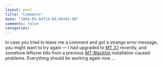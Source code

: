 ```yaml
---
layout: post
title: "Comments"
date: "2004-09-04T14:04:00+01:00"
comments: false
categories: 
---
```


<p>In case you tried to leave me a comment and got a strange error message, you might want to try again &#8212; I had upgraded to <a href="http://www.movabletype.org/news/2004/08/movable_type_31_launched.shtml">MT 3.1</a> recently, and somehow leftover bits from a previous <a href="http://www.jayallen.org/projects/mt-blacklist/">MT-Blacklist</a> installation caused problems. Everything should be working again now &#8230;</p>


